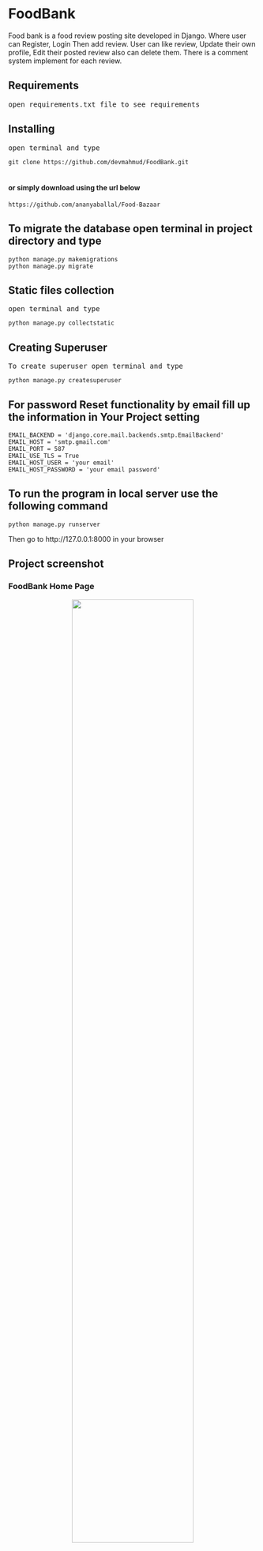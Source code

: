 # FoodBank
Food bank is a food review posting site developed in Django. Where user can Register, Login Then add review. User can like review, Update their own profile, Edit their posted review also can delete them. There is a comment system implement for each review.

<h2>Requirements</h2>
<pre>open requirements.txt file to see requirements</pre>

<h2>Installing</h2>
<pre>open terminal and type</pre>
<code>git clone https://github.com/devmahmud/FoodBank.git</code><br><br>

<h4>or simply download using the url below</h4>
<code>https://github.com/ananyaballal/Food-Bazaar</code><br>


<h2>To migrate the database open terminal in project directory and type</h2>
<code>python manage.py makemigrations</code><br>
<code>python manage.py migrate</code>

<h2>Static files collection</h2>
<pre>open terminal and type</pre>
<code>python manage.py collectstatic</code>

<h2>Creating Superuser</h2>
<pre>To create superuser open terminal and type</pre>
<code>python manage.py createsuperuser</code>

<h2> For password Reset functionality by email fill up the information in Your Project setting </h2>
<code>EMAIL_BACKEND = 'django.core.mail.backends.smtp.EmailBackend'</code><br>
<code>EMAIL_HOST = 'smtp.gmail.com'</code><br>
<code>EMAIL_PORT = 587</code><br>
<code>EMAIL_USE_TLS = True</code><br>
<code>EMAIL_HOST_USER = 'your email'</code><br>
<code>EMAIL_HOST_PASSWORD = 'your email password'</code><br>

<h2> To run the program in local server use the following command </h2>
<code>python manage.py runserver</code>

<p>Then go to http://127.0.0.1:8000 in your browser</p>

<h2>Project screenshot</h2>
<h3>FoodBank Home Page</h3>
<div align="center">
    <img src="https://private-user-images.githubusercontent.com/149685593/287230292-cb0f6c02-bba0-4d2e-b060-4c48dd828d82.jpg?jwt=eyJhbGciOiJIUzI1NiIsInR5cCI6IkpXVCJ9.eyJpc3MiOiJnaXRodWIuY29tIiwiYXVkIjoicmF3LmdpdGh1YnVzZXJjb250ZW50LmNvbSIsImtleSI6ImtleTEiLCJleHAiOjE3MDE0MjUzMDQsIm5iZiI6MTcwMTQyNTAwNCwicGF0aCI6Ii8xNDk2ODU1OTMvMjg3MjMwMjkyLWNiMGY2YzAyLWJiYTAtNGQyZS1iMDYwLTRjNDhkZDgyOGQ4Mi5qcGc_WC1BbXotQWxnb3JpdGhtPUFXUzQtSE1BQy1TSEEyNTYmWC1BbXotQ3JlZGVudGlhbD1BS0lBSVdOSllBWDRDU1ZFSDUzQSUyRjIwMjMxMjAxJTJGdXMtZWFzdC0xJTJGczMlMkZhd3M0X3JlcXVlc3QmWC1BbXotRGF0ZT0yMDIzMTIwMVQxMDAzMjRaJlgtQW16LUV4cGlyZXM9MzAwJlgtQW16LVNpZ25hdHVyZT0wOTZmYTY3ZDFlMTNhNjhkY2QxMmFkNjdhODJjODI1MWU3NDFhMGYxZjg2ZmU5MzQzYTk1NjY2OTdmZjVlZTlkJlgtQW16LVNpZ25lZEhlYWRlcnM9aG9zdCZhY3Rvcl9pZD0wJmtleV9pZD0wJnJlcG9faWQ9MCJ9.QC3o4hB0SGEW-0htFg4oyjr04q55nBXYgzFfpLA-YSg" width="70%"</img> 
</div>

<h3>User Login Page</h3>
<div align="center">
    <img src="https://private-user-images.githubusercontent.com/149685593/287230288-007116d6-5dfd-4400-80c1-3cf844e5eb52.jpg?jwt=eyJhbGciOiJIUzI1NiIsInR5cCI6IkpXVCJ9.eyJpc3MiOiJnaXRodWIuY29tIiwiYXVkIjoicmF3LmdpdGh1YnVzZXJjb250ZW50LmNvbSIsImtleSI6ImtleTEiLCJleHAiOjE3MDE0MjUyNTIsIm5iZiI6MTcwMTQyNDk1MiwicGF0aCI6Ii8xNDk2ODU1OTMvMjg3MjMwMjg4LTAwNzExNmQ2LTVkZmQtNDQwMC04MGMxLTNjZjg0NGU1ZWI1Mi5qcGc_WC1BbXotQWxnb3JpdGhtPUFXUzQtSE1BQy1TSEEyNTYmWC1BbXotQ3JlZGVudGlhbD1BS0lBSVdOSllBWDRDU1ZFSDUzQSUyRjIwMjMxMjAxJTJGdXMtZWFzdC0xJTJGczMlMkZhd3M0X3JlcXVlc3QmWC1BbXotRGF0ZT0yMDIzMTIwMVQxMDAyMzJaJlgtQW16LUV4cGlyZXM9MzAwJlgtQW16LVNpZ25hdHVyZT1hMzhmYWZlYmI3MTVlZmZkYzcyZTY2NjVkMzQ2NzY1NjU2ODAxNmE3ZDQyNzhiYWFlNDFjYzAzNTZkNDM1NzQ1JlgtQW16LVNpZ25lZEhlYWRlcnM9aG9zdCZhY3Rvcl9pZD0wJmtleV9pZD0wJnJlcG9faWQ9MCJ9.JPA-_aaESB_VHRpHbLCnzjMlRlvdy63xY9_dnl0lbYI" width="20%"</img> 
</div>

<h3>User Registration Page</h3>
<div align="center">
    <img src="https://private-user-images.githubusercontent.com/149685593/287230277-a643ab64-a7d8-47fc-b00a-15833e3178ed.JPG?jwt=eyJhbGciOiJIUzI1NiIsInR5cCI6IkpXVCJ9.eyJpc3MiOiJnaXRodWIuY29tIiwiYXVkIjoicmF3LmdpdGh1YnVzZXJjb250ZW50LmNvbSIsImtleSI6ImtleTEiLCJleHAiOjE3MDE0MjUyNTIsIm5iZiI6MTcwMTQyNDk1MiwicGF0aCI6Ii8xNDk2ODU1OTMvMjg3MjMwMjc3LWE2NDNhYjY0LWE3ZDgtNDdmYy1iMDBhLTE1ODMzZTMxNzhlZC5KUEc_WC1BbXotQWxnb3JpdGhtPUFXUzQtSE1BQy1TSEEyNTYmWC1BbXotQ3JlZGVudGlhbD1BS0lBSVdOSllBWDRDU1ZFSDUzQSUyRjIwMjMxMjAxJTJGdXMtZWFzdC0xJTJGczMlMkZhd3M0X3JlcXVlc3QmWC1BbXotRGF0ZT0yMDIzMTIwMVQxMDAyMzJaJlgtQW16LUV4cGlyZXM9MzAwJlgtQW16LVNpZ25hdHVyZT1hNTVkNzhjNGMyZjE0YTI5Yjc4YjRjZjczNDMyNjI5NTUyMzdjZGY1MDc0OTZhZDAwMGRiYzY3N2ZiMmJhNjk2JlgtQW16LVNpZ25lZEhlYWRlcnM9aG9zdCZhY3Rvcl9pZD0wJmtleV9pZD0wJnJlcG9faWQ9MCJ9.vgYm5AZlv6sPp1xtSG2diAnE1KtBpZASgDYH5YwP7Aw" width="40%"</img> 
</div>

<h3>Dashboard Page</h3>
<div align="center">
    <img src=" " width="100%"</img> 
</div>

<h3>Profile Page</h3>
<div align="center">
    <img src="https://user-images.githubusercontent.com/19981097/54107006-1a194d80-4402-11e9-898a-1673e7ca5f31.png" width="100%"</img> 
</div>

<h3>Create Post Page</h3>
<div align="center">
    <img src="https://user-images.githubusercontent.com/19981097/54107051-41701a80-4402-11e9-9139-ca71c74ef670.png" width="100%"</img> 
</div>

<h3>Post Details Page</h3>
<div align="center">
    <img src="https://private-user-images.githubusercontent.com/149685593/287230283-7898f358-8a4c-4c36-a3a2-1cc614b891ef.jpg?jwt=eyJhbGciOiJIUzI1NiIsInR5cCI6IkpXVCJ9.eyJpc3MiOiJnaXRodWIuY29tIiwiYXVkIjoicmF3LmdpdGh1YnVzZXJjb250ZW50LmNvbSIsImtleSI6ImtleTEiLCJleHAiOjE3MDE0MjYyMDAsIm5iZiI6MTcwMTQyNTkwMCwicGF0aCI6Ii8xNDk2ODU1OTMvMjg3MjMwMjgzLTc4OThmMzU4LThhNGMtNGMzNi1hM2EyLTFjYzYxNGI4OTFlZi5qcGc_WC1BbXotQWxnb3JpdGhtPUFXUzQtSE1BQy1TSEEyNTYmWC1BbXotQ3JlZGVudGlhbD1BS0lBSVdOSllBWDRDU1ZFSDUzQSUyRjIwMjMxMjAxJTJGdXMtZWFzdC0xJTJGczMlMkZhd3M0X3JlcXVlc3QmWC1BbXotRGF0ZT0yMDIzMTIwMVQxMDE4MjBaJlgtQW16LUV4cGlyZXM9MzAwJlgtQW16LVNpZ25hdHVyZT1mM2E4MDdmOGRjMDQ3YWY1OGNiZjk3ZDFkNTZhNTU1YWU2ZTI1MGVlYjViZjdhMGVhMmQ5N2Y5Njk5M2I0OWRkJlgtQW16LVNpZ25lZEhlYWRlcnM9aG9zdCZhY3Rvcl9pZD0wJmtleV9pZD0wJnJlcG9faWQ9MCJ9.gwh4np7HilPzSWT4Bvxl0Gt2bGQPZc8q9GSkPNtOzko" width="100%"</img> 
</div>

<h2>Author</h2>
<blockquote>
  Ananya B R<br>
  Email: ananyaballal4@gmail.com
</blockquote>

<div align="center">
    <h3>========Thank You !!!=========</h3>
</div>

